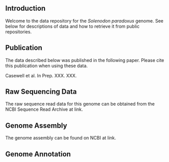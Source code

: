 ## Introduction

Welcome to the data repository for the *Solenodon paradoxus* genome. See below for descriptions of data and how to retrieve it from public repositories.

## Publication

The data described below was published in the following paper. Please cite this publication when using these data.

Casewell et al. In Prep. XXX. XXX.

## Raw Sequencing Data

The raw sequence read data for this genome can be obtained from the NCBI Sequence Read Archive at link.

## Genome Assembly

The genome assembly can be found on NCBI at link.

## Genome Annotation

